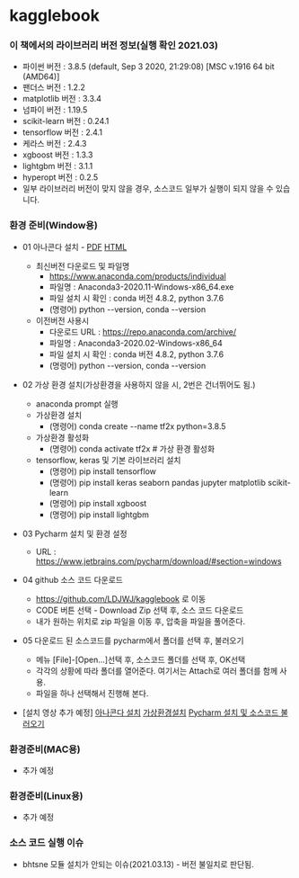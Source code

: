 # kagglebook
 
### 이 책에서의 라이브러리 버전 정보(실행 확인 2021.03)
 - 파이썬 버전 :  3.8.5 (default, Sep  3 2020, 21:29:08) [MSC v.1916 64 bit (AMD64)]
 - 팬더스 버전 :  1.2.2
 - matplotlib 버전 :  3.3.4
 - 넘파이 버전 :  1.19.5
 - scikit-learn 버전 :  0.24.1
 - tensorflow 버전 :  2.4.1
 - 케라스 버전 :  2.4.3
 - xgboost 버전 :  1.3.3
 - lightgbm 버전 :  3.1.1
 - hyperopt 버전 :  0.2.5
 - 일부 라이브러리 버전이 맞지 않을 경우, 소스코드 일부가 실행이 되지 않을 수 있습니다. 

### 환경 준비(Window용)
 - 01 아나콘다 설치 - [PDF](https://ldjwj.github.io/kagglebook/pdf_html/01_anaconda_install.pdf) [HTML](https://ldjwj.github.io/kagglebook/pdf_html/1_1_anaconda_install_202103.html)
   - 최신버전 다운로드 및 파일명
     - https://www.anaconda.com/products/individual
     - 파일명 : Anaconda3-2020.11-Windows-x86_64.exe
     - 파일 설치 시 확인 : conda 버전 4.8.2, python 3.7.6
     - (명령어) python --version, conda --version
   - 이전버전 사용시
     - 다운로드 URL : https://repo.anaconda.com/archive/
     - 파일명 : Anaconda3-2020.02-Windows-x86_64
     - 파일 설치 시 확인 : conda 버전 4.8.2, python 3.7.6
     - (명령어) python --version, conda --version
 - 02 가상 환경 설치(가상환경을 사용하지 않을 시, 2번은 건너뛰어도 됨.)
   - anaconda prompt 실행
   - 가상환경 설치
     - (명령어) conda create  --name  tf2x python=3.8.5
   - 가상환경 활성화
     - (명령어) conda activate tf2x   # 가상 환경 활성화
   - tensorflow, keras 및 기본 라이브러리 설치
     - (명령어) pip  install  tensorflow
     - (명령어) pip install keras seaborn pandas jupyter matplotlib scikit-learn
     - (명령어) pip install xgboost
     - (명령어) pip install lightgbm
 - 03 Pycharm 설치 및 환경 설정
   - URL : https://www.jetbrains.com/pycharm/download/#section=windows
 - 04 github 소스 코드 다운로드
   - https://github.com/LDJWJ/kagglebook 로 이동
   - CODE 버튼 선택 - Download Zip 선택 후, 소스 코드 다운로드
   - 내가 원하는 위치로 zip 파일을 이동 후, 압축을 파일을 풀어준다.
 - 05 다운로드 된 소스코드를 pycharm에서 폴더를 선택 후, 불러오기
   - 메뉴 [File]-[Open...]선택 후, 소스코드 폴더를 선택 후, OK선택
   - 각각의 상황에 따라 폴더를 열어준다. 여기서는 Attach로 여러 폴더를 함께 사용.
   - 파일을 하나 선택해서 진행해 본다.

 - [설치 영상 추가 예정] [아나콘다 설치](Link1) [가상환경설치](Link2) [Pycharm 설치 및 소스코드 불러오기](Link3)

### 환경준비(MAC용)
 - 추가 예정


### 환경준비(Linux용)
 - 추가 예정


### 소스 코드 실행 이슈
 - bhtsne 모듈 설치가 안되는 이슈(2021.03.13) - 버전 불일치로 판단됨.
